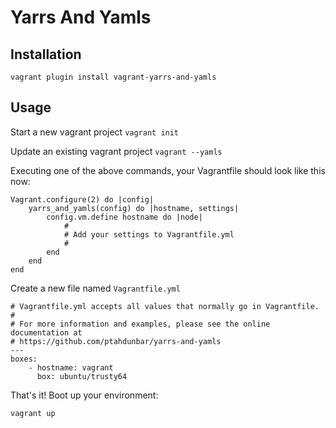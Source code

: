# Yarrs And Yamls

## Installation

`vagrant plugin install vagrant-yarrs-and-yamls`

## Usage

Start a new vagrant project
`vagrant init`

Update an existing vagrant project
`vagrant --yamls`

Executing one of the above commands, your Vagrantfile should look like this now:
```
Vagrant.configure(2) do |config|
    yarrs_and_yamls(config) do |hostname, settings|
        config.vm.define hostname do |node|
            #
            # Add your settings to Vagrantfile.yml
            #
        end
    end
end
```

Create a new file named `Vagrantfile.yml`
```
# Vagrantfile.yml accepts all values that normally go in Vagrantfile.
#
# For more information and examples, please see the online documentation at
# https://github.com/ptahdunbar/yarrs-and-yamls
---
boxes:
    - hostname: vagrant
      box: ubuntu/trusty64
```

That's it! Boot up your environment:

```vagrant up```
